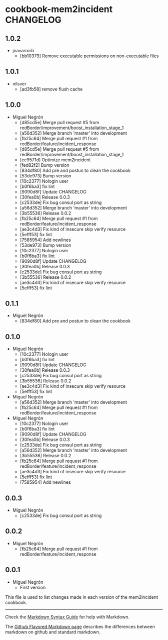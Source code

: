 cookbook-mem2incident CHANGELOG
===============

## 1.0.2

  - jnavarrorb
    - [bb10379] Remove executable permissions on non-executable files

## 1.0.1

  - nilsver
    - [ad3fb58] remove flush cache

## 1.0.0

  - Miguel Negrón
    - [d85cd5e] Merge pull request #5 from redBorder/improvement/boost_installation_stage_1
    - [a56d352] Merge branch 'master' into development
    - [fb25c64] Merge pull request #1 from redBorder/feature/incident_response
    - [d85cd5e] Merge pull request #5 from redBorder/improvement/boost_installation_stage_1
    - [cc9571d] Optimize mem2incident
    - [fed82f2] Bump version
    - [834df80] Add pre and postun to clean the cookbook
    - [53de973] Bump version
    - [10c2377] Nologin user
    - [b0f6ba3] fix lint
    - [9090d8f] Update CHANGELOG
    - [30fea0b] Release 0.0.3
    - [c2533de] Fix bug consul port as string
    - [a56d352] Merge branch 'master' into development
    - [3b55536] Release 0.0.2
    - [fb25c64] Merge pull request #1 from redBorder/feature/incident_response
    - [ae3c4d3] Fix kind of insecure skip verify resource
    - [5efff53] fix lint
    - [7585954] Add newlines
    - [53de973] Bump version
    - [10c2377] Nologin user
    - [b0f6ba3] fix lint
    - [9090d8f] Update CHANGELOG
    - [30fea0b] Release 0.0.3
    - [c2533de] Fix bug consul port as string
    - [3b55536] Release 0.0.2
    - [ae3c4d3] Fix kind of insecure skip verify resource
    - [5efff53] fix lint

## 0.1.1

  - Miguel Negrón
    - [834df80] Add pre and postun to clean the cookbook

## 0.1.0

  - Miguel Negrón
    - [10c2377] Nologin user
    - [b0f6ba3] fix lint
    - [9090d8f] Update CHANGELOG
    - [30fea0b] Release 0.0.3
    - [c2533de] Fix bug consul port as string
    - [3b55536] Release 0.0.2
    - [ae3c4d3] Fix kind of insecure skip verify resource
    - [5efff53] fix lint
  - Miguel Negrón
    - [a56d352] Merge branch 'master' into development
    - [fb25c64] Merge pull request #1 from redBorder/feature/incident_response
  - Miguel Negrón
    - [10c2377] Nologin user
    - [b0f6ba3] fix lint
    - [9090d8f] Update CHANGELOG
    - [30fea0b] Release 0.0.3
    - [c2533de] Fix bug consul port as string
    - [a56d352] Merge branch 'master' into development
    - [3b55536] Release 0.0.2
    - [fb25c64] Merge pull request #1 from redBorder/feature/incident_response
    - [ae3c4d3] Fix kind of insecure skip verify resource
    - [5efff53] fix lint
    - [7585954] Add newlines

## 0.0.3

  - Miguel Negrón
    - [c2533de] Fix bug consul port as string

## 0.0.2

  - Miguel Negrón
    - [fb25c64] Merge pull request #1 from redBorder/feature/incident_response

## 0.0.1

  - Miguel Negrón
    - First version

This file is used to list changes made in each version of the mem2incident cookbook.

- - -
Check the [Markdown Syntax Guide](http://daringfireball.net/projects/markdown/syntax) for help with Markdown.

The [Github Flavored Markdown page](http://github.github.com/github-flavored-markdown/) describes the differences between markdown on github and standard markdown.
